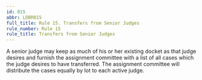 ```yaml
---
id: 015
abbr: LDBR015
full_title: Rule 15. Transfers from Senior Judges
rule_number: Rule 15
rule_title: Transfers from Senior Judges
---
```


A senior judge may keep as much of his or her existing docket as that judge desires and
furnish the assignment committee with a list of all cases which the judge desires to have transferred.
The assignment committee will distribute the cases equally by lot to each active judge.